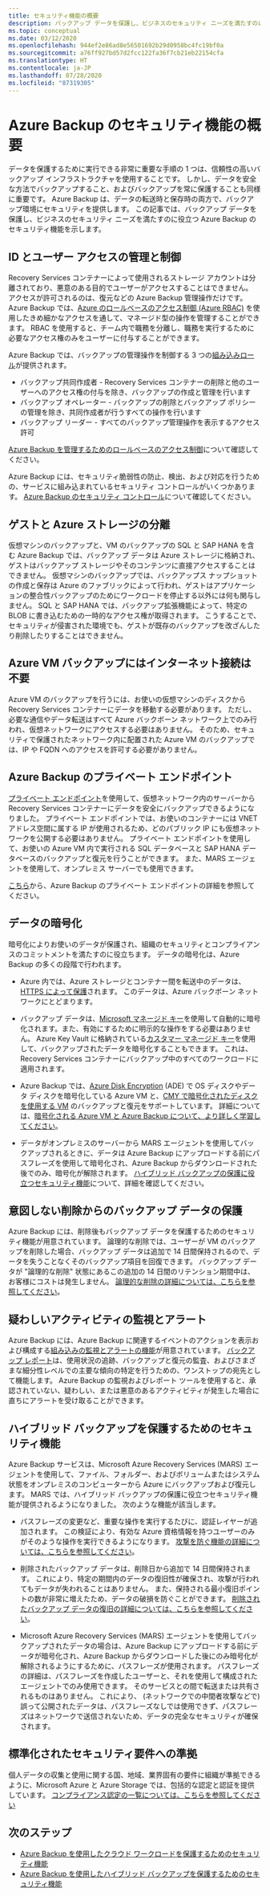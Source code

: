 ```yaml
---
title: セキュリティ機能の概要
description: バックアップ データを保護し、ビジネスのセキュリティ ニーズを満たすのに役立つ Azure Backup のセキュリティ機能について説明します。
ms.topic: conceptual
ms.date: 03/12/2020
ms.openlocfilehash: 944ef2e86ad8e56501692b29d0958bc4fc19bf0a
ms.sourcegitcommit: a76ff927bd57d2fcc122fa36f7cb21eb22154cfa
ms.translationtype: HT
ms.contentlocale: ja-JP
ms.lasthandoff: 07/28/2020
ms.locfileid: "87319305"
---
```

# <a name="overview-of-security-features-in-azure-backup"></a>Azure Backup のセキュリティ機能の概要

データを保護するために実行できる非常に重要な手順の 1 つは、信頼性の高いバックアップ インフラストラクチャを使用することです。 しかし、データを安全な方法でバックアップすること、およびバックアップを常に保護することも同様に重要です。 Azure Backup は、データの転送時と保存時の両方で、バックアップ環境にセキュリティを提供します。 この記事では、バックアップ データを保護し、ビジネスのセキュリティ ニーズを満たすのに役立つ Azure Backup のセキュリティ機能を示します。

## <a name="management-and-control-of-identity-and-user-access"></a>ID とユーザー アクセスの管理と制御

Recovery Services コンテナーによって使用されるストレージ アカウントは分離されており、悪意のある目的でユーザーがアクセスすることはできません。 アクセスが許可されるのは、復元などの Azure Backup 管理操作だけです。 Azure Backup では、[Azure のロールベースのアクセス制御 (Azure RBAC)](./backup-rbac-rs-vault.md) を使用したきめ細かなアクセスを通して、マネージド型の操作を管理することができます。 RBAC を使用すると、チーム内で職務を分離し、職務を実行するために必要なアクセス権のみをユーザーに付与することができます。

Azure Backup では、バックアップの管理操作を制御する 3 つの[組み込みロール](../role-based-access-control/built-in-roles.md)が提供されます。

* バックアップ共同作成者 - Recovery Services コンテナーの削除と他のユーザーへのアクセス権の付与を除き、バックアップの作成と管理を行います
* バックアップ オペレーター - バックアップの削除とバックアップ ポリシーの管理を除き、共同作成者が行うすべての操作を行います
* バックアップ リーダー - すべてのバックアップ管理操作を表示するアクセス許可

[Azure Backup を管理するためのロールベースのアクセス制御](./backup-rbac-rs-vault.md)について確認してください。

Azure Backup には、セキュリティ脆弱性の防止、検出、および対応を行うための、サービスに組み込まれているセキュリティ コントロールがいくつかあります。 [Azure Backup のセキュリティ コントロール](./backup-security-controls.md)について確認してください。

## <a name="separation-between-guest-and-azure-storage"></a>ゲストと Azure ストレージの分離

仮想マシンのバックアップと、VM のバックアップの SQL と SAP HANA を含む Azure Backup では、バックアップ データは Azure ストレージに格納され、ゲストはバックアップ ストレージやそのコンテンツに直接アクセスすることはできません。  仮想マシンのバックアップでは、バックアップス ナップショットの作成と保存は Azure のファブリックによって行われ、ゲストはアプリケーションの整合性バックアップのためにワークロードを停止する以外には何も関与しません。  SQL と SAP HANA では、バックアップ拡張機能によって、特定の BLOB に書き込むための一時的なアクセス権が取得されます。  こうすることで、セキュリティが侵害された環境でも、ゲストが既存のバックアップを改ざんしたり削除したりすることはできません。

## <a name="internet-connectivity-not-required-for-azure-vm-backup"></a>Azure VM バックアップにはインターネット接続は不要

Azure VM のバックアップを行うには、お使いの仮想マシンのディスクから Recovery Services コンテナーにデータを移動する必要があります。 ただし、必要な通信やデータ転送はすべて Azure バックボーン ネットワーク上でのみ行われ、仮想ネットワークにアクセスする必要はありません。 そのため、セキュリティで保護されたネットワーク内に配置された Azure VM のバックアップでは、IP や FQDN へのアクセスを許可する必要がありません。

## <a name="private-endpoints-for-azure-backup"></a>Azure Backup のプライベート エンドポイント

[プライベート エンドポイント](../private-link/private-endpoint-overview.md)を使用して、仮想ネットワーク内のサーバーから Recovery Services コンテナーにデータを安全にバックアップできるようになりました。 プライベート エンドポイントでは、お使いのコンテナーには VNET アドレス空間に属する IP が使用されるため、どのパブリック IP にも仮想ネットワークを公開する必要はありません。 プライベート エンドポイントを使用して、お使いの Azure VM 内で実行される SQL データベースと SAP HANA データベースのバックアップと復元を行うことができます。 また、MARS エージェントを使用して、オンプレミス サーバーでも使用できます。

[こちら](./private-endpoints.md)から、Azure Backup のプライベート エンドポイントの詳細を参照してください。

## <a name="encryption-of-data"></a>データの暗号化

暗号化によりお使いのデータが保護され、組織のセキュリティとコンプライアンスのコミットメントを満たすのに役立ちます。 データの暗号化は、Azure Backup の多くの段階で行われます。

* Azure 内では、Azure ストレージとコンテナー間を転送中のデータは、[HTTPS によって保護](backup-support-matrix.md#network-traffic-to-azure)されます。 このデータは、Azure バックボーン ネットワークにとどまります。

* バックアップ データは、[Microsoft マネージド キー](backup-encryption.md#encryption-of-backup-data-using-platform-managed-keys)を使用して自動的に暗号化されます。また、有効にするために明示的な操作をする必要はありません。 Azure Key Vault に格納されている[カスタマー マネージド キー](encryption-at-rest-with-cmk.md)を使用して、バックアップされたデータを暗号化することもできます。 これは、Recovery Services コンテナーにバックアップ中のすべてのワークロードに適用されます。

* Azure Backup では、[Azure Disk Encryption](backup-encryption.md#backup-of-vms-encrypted-using-ade) (ADE) で OS ディスクやデータ ディスクを暗号化している Azure VM と、[CMY で暗号化されたディスクを使用する VM](backup-encryption.md#backup-of-managed-disk-vms-encrypted-using-customer-managed-keys) のバックアップと復元をサポートしています。 詳細については、[暗号化される Azure VM と Azure Backup について、より詳しく学習してください](./backup-azure-vms-encryption.md)。

* データがオンプレミスのサーバーから MARS エージェントを使用してバックアップされるときに、データは Azure Backup にアップロードする前にパスフレーズを使用して暗号化され、Azure Backup からダウンロードされた後でのみ、暗号化が解除されます。 [ハイブリッド バックアップの保護に役立つセキュリティ機能](#security-features-to-help-protect-hybrid-backups)について、詳細を確認してください。

## <a name="protection-of-backup-data-from-unintentional-deletes"></a>意図しない削除からのバックアップ データの保護

Azure Backup には、削除後もバックアップ データを保護するためのセキュリティ機能が用意されています。 論理的な削除では、ユーザーが VM のバックアップを削除した場合、バックアップ データは追加で 14 日間保持されるので、データを失うことなくそのバックアップ項目を回復できます。 バックアップ データが "論理的な削除" 状態にあるこの追加の 14 日間のリテンション期間中は、お客様にコストは発生しません。 [論理的な削除の詳細については、こちらを参照してください](backup-azure-security-feature-cloud.md)。

## <a name="monitoring-and-alerts-of-suspicious-activity"></a>疑わしいアクティビティの監視とアラート

Azure Backup には、Azure Backup に関連するイベントのアクションを表示および構成する[組み込みの監視とアラートの機能](./backup-azure-monitoring-built-in-monitor.md)が用意されています。 [バックアップ レポート](./configure-reports.md)は、使用状況の追跡、バックアップと復元の監査、およびさまざまな細分性レベルでの主要な傾向の特定を行うための、ワンストップの宛先として機能します。 Azure Backup の監視およびレポート ツールを使用すると、承認されていない、疑わしい、または悪意のあるアクティビティが発生した場合に直ちにアラートを受け取ることができます。

## <a name="security-features-to-help-protect-hybrid-backups"></a>ハイブリッド バックアップを保護するためのセキュリティ機能

Azure Backup サービスは、Microsoft Azure Recovery Services (MARS) エージェントを使用して、ファイル、フォルダー、およびボリュームまたはシステム状態をオンプレミスのコンピューターから Azure にバックアップおよび復元します。 MARS では、ハイブリッド バックアップの保護に役立つセキュリティ機能が提供されるようになりました。 次のような機能が該当します。

* パスフレーズの変更など、重要な操作を実行するたびに、認証レイヤーが追加されます。 この検証により、有効な Azure 資格情報を持つユーザーのみがそのような操作を実行できるようになります。 [攻撃を防ぐ機能の詳細については、こちらを参照してください](./backup-azure-security-feature.md#prevent-attacks)。

* 削除されたバックアップ データは、削除日から追加で 14 日間保持されます。 これにより、特定の期間内のデータの復旧性が確保され、攻撃が行われてもデータが失われることはありません。 また、保持される最小復旧ポイントの数が非常に増えたため、データの破損を防ぐことができます。 [削除されたバックアップ データの復旧の詳細については、こちらを参照してください](./backup-azure-security-feature.md#recover-deleted-backup-data)。

* Microsoft Azure Recovery Services (MARS) エージェントを使用してバックアップされたデータの場合は、Azure Backup にアップロードする前にデータが暗号化され、Azure Backup からダウンロードした後にのみ暗号化が解除されるようにするために、パスフレーズが使用されます。 パスフレーズの詳細は、パスフレーズを作成したユーザーと、それを使用して構成されたエージェントでのみ使用できます。 そのサービスとの間で転送または共有されるものはありません。 これにより、 (ネットワークでの中間者攻撃などで) 誤って公開されたデータは、パスフレーズなしでは使用できず、パスフレーズはネットワークで送信されないため、データの完全なセキュリティが確保されます。

## <a name="compliance-with-standardized-security-requirements"></a>標準化されたセキュリティ要件への準拠

個人データの収集と使用に関する国、地域、業界固有の要件に組織が準拠できるように、Microsoft Azure と Azure Storage では、包括的な認定と認証を提供しています。 [コンプライアンス認定の一覧については、こちらを参照してください](compliance-offerings.md)

## <a name="next-steps"></a>次のステップ

* [Azure Backup を使用したクラウド ワークロードを保護するためのセキュリティ機能](backup-azure-security-feature-cloud.md)
* [Azure Backup を使用したハイブリッド バックアップを保護するためのセキュリティ機能](backup-azure-security-feature.md)
